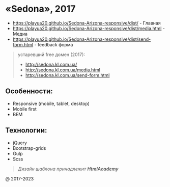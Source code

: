 # «Sedona», 2017

 * https://playua20.github.io/Sedona-Arizona-responsive/dist/ - Главная
 * https://playua20.github.io/Sedona-Arizona-responsive/dist/media.html - Медиа
 * https://playua20.github.io/Sedona-Arizona-responsive/dist/send-form.html - feedback форма
 
 > устаревший free домен (2017): 
 >* http://sedona.kl.com.ua/ 
 >* http://sedona.kl.com.ua/media.html 
 >* http://sedona.kl.com.ua/send-form.html 

## Особенности:
 * Responsive (mobile, tablet, desktop)
 * Mobile first
 * BEM
 
## Технологии:
 * jQuery
 * Bootstrap-grids
 * Gulp
 * Scss

> *Дизайн шаблона принадлежит ***HtmlAcademy****

@ 2017-2023
